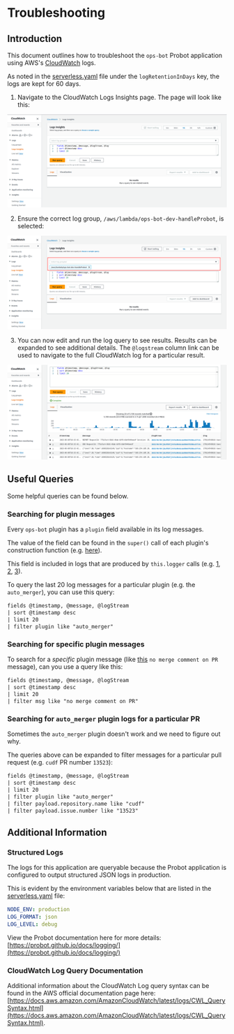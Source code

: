 # Troubleshooting

## Introduction

This document outlines how to troubleshoot the `ops-bot` Probot application using AWS's [CloudWatch](https://aws.amazon.com/cloudwatch/) logs.

As noted in the [serverless.yaml](./serverless.yaml) file under the `logRetentionInDays` key, the logs are kept for 60 days.

1. Navigate to the CloudWatch Logs Insights page. The page will look like this:

![CloudWatch Logs](img/cloudwatch_logs.png)

2. Ensure the correct log group, `/aws/lambda/ops-bot-dev-handleProbot`, is selected:

![CloudWatch Logs](img/cloudwatch_logs_group.png)

3. You can now edit and run the log query to see results. Results can be expanded to see additional details. The `@logstream` column link can be used to navigate to the full CloudWatch log for a particular result.

![CloudWatch Logs](img/cloudwatch_logs_results.png)

## Useful Queries

Some helpful queries can be found below.

### Searching for plugin messages

Every `ops-bot` plugin has a `plugin` field available in its log messages.

The value of the field can be found in the `super()` call of each plugin's construction function (e.g. [here](https://github.com/rapidsai/ops-bot/blob/7c23688ded5b84e018ce82e49cb9ef2c5fc025af/src/plugins/AutoMerger/auto_merger.ts#L34)).

This field is included in logs that are produced by `this.logger` calls (e.g. [1](https://github.com/rapidsai/ops-bot/blob/7c23688ded5b84e018ce82e49cb9ef2c5fc025af/src/plugins/AutoMerger/auto_merger.ts#L60), [2](https://github.com/rapidsai/ops-bot/blob/7c23688ded5b84e018ce82e49cb9ef2c5fc025af/src/plugins/AutoMerger/auto_merger.ts#L73), [3](https://github.com/rapidsai/ops-bot/blob/7c23688ded5b84e018ce82e49cb9ef2c5fc025af/src/plugins/AutoMerger/auto_merger.ts#L81)).

To query the last 20 log messages for a particular plugin (e.g. the `auto_merger`), you can use this query:

```
fields @timestamp, @message, @logStream
| sort @timestamp desc
| limit 20
| filter plugin like "auto_merger"
```

### Searching for specific plugin messages

To search for a _specific_ plugin message (like [this](https://github.com/rapidsai/ops-bot/blob/7c23688ded5b84e018ce82e49cb9ef2c5fc025af/src/plugins/AutoMerger/auto_merger.ts#L73) `no merge comment on PR` message), can you use a query like this:

```
fields @timestamp, @message, @logStream
| sort @timestamp desc
| limit 20
| filter msg like "no merge comment on PR"
```

### Searching for `auto_merger` plugin logs for a particular PR

Sometimes the `auto_merger` plugin doesn't work and we need to figure out why.

The queries above can be expanded to filter messages for a particular pull request (e.g. `cudf` PR number `13523`):

```
fields @timestamp, @message, @logStream
| sort @timestamp desc
| limit 20
| filter plugin like "auto_merger"
| filter payload.repository.name like "cudf"
| filter payload.issue.number like "13523"
```

## Additional Information

### Structured Logs

The logs for this application are queryable because the Probot application is configured to output structured JSON logs in production.

This is evident by the environment variables below that are listed in the [serverless.yaml](./serverless.yaml) file:

```yaml
NODE_ENV: production
LOG_FORMAT: json
LOG_LEVEL: debug
```

View the Probot documentation here for more details: [https://probot.github.io/docs/logging/](https://probot.github.io/docs/logging/)

### CloudWatch Log Query Documentation

Additional information about the CloudWatch Log query syntax can be found in the AWS official documentation page here: [https://docs.aws.amazon.com/AmazonCloudWatch/latest/logs/CWL_QuerySyntax.html](https://docs.aws.amazon.com/AmazonCloudWatch/latest/logs/CWL_QuerySyntax.html).
